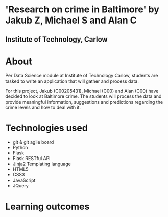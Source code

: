 # 'Research on crime in Baltimore' by Jakub Z, Michael S and Alan C #
## Institute of Technology, Carlow ##

# About #
Per Data Science module at Institute of Technology Carlow, students are tasked to write an application that will gather and process data.

For this project, Jakub (C00205431), Michael (C00) and Alan (C00) have decided to look at Baltimore crime. The students will process the data and provide meaningful information, suggestions and predictions regarding the crime levels and how to deal with it.

# Technologies used #
- git & git agile board
- Python
- Flask
- Flask RESTful API
- Jinja2 Templating language
- HTML5
- CSS3
- JavaScript
- JQuery

# Learning outcomes #

